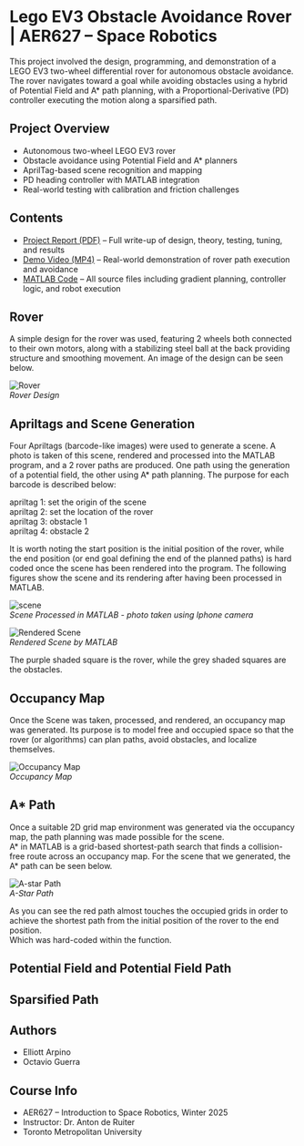 # Lego EV3 Obstacle Avoidance Rover | AER627 – Space Robotics
This project involved the design, programming, and demonstration of a LEGO EV3 two-wheel differential rover for autonomous obstacle avoidance. The rover navigates toward a goal while avoiding obstacles using a hybrid of Potential Field and A* path planning, with a Proportional-Derivative (PD) controller executing the motion along a sparsified path.

## Project Overview
- Autonomous two-wheel LEGO EV3 rover
- Obstacle avoidance using Potential Field and A* planners
- AprilTag-based scene recognition and mapping
- PD heading controller with MATLAB integration
- Real-world testing with calibration and friction challenges

## Contents
- [Project Report (PDF)](./627_project4_report.pdf) – Full write-up of design, theory, testing, tuning, and results
- [Demo Video (MP4)](./project4_demo.mp4) – Real-world demonstration of rover path execution and avoidance
- [MATLAB Code](./code_v3.m) – All source files including gradient planning, controller logic, and robot execution

## Rover

A simple design for the rover was used, featuring 2 wheels both connected to their own motors, along with a stabilizing
steel ball at the back providing structure and smoothing movement. An image of the design can be seen below.

![Rover](Images_and_Plots/rover.png)  
*Rover Design*

## Apriltags and Scene Generation

Four Apriltags (barcode-like images) were used to generate a scene. A photo is taken of this scene, rendered and processed into the MATLAB program, and
a 2 rover paths are produced. One path using the generation of a potential field, the other using A* path planning. The purpose for each barcode is described below:  

apriltag 1: set the origin of the scene  
apriltag 2: set the location of the rover  
apriltag 3: obstacle 1  
apriltag 4: obstacle 2  

It is worth noting the start position is the initial position of the rover, while the end position (or end goal defining the end of the planned paths) is hard coded
once the scene has been rendered into the program. The following figures show the scene and its rendering after having been processed in MATLAB.  

![scene](Images_and_Plots/scene.png)  
*Scene Processed in MATLAB - photo taken using Iphone camera*

![Rendered Scene](Images_and_Plots/rendered_scene.png)  
*Rendered Scene by MATLAB*

The purple shaded square is the rover, while the grey shaded squares are the obstacles.

## Occupancy Map

Once the Scene was taken, processed, and rendered, an occupancy map was generated. Its purpose is to model free and occupied space so that the rover (or algorithms) can plan paths, 
avoid obstacles, and localize themselves.

![Occupancy Map](Images_and_Plots/occupancy_map.png)  
*Occupancy Map*

## A* Path

Once a suitable 2D grid map environment was generated via the occupancy map, the path planning was made possible for the scene.  
A* in MATLAB is a grid-based shortest-path search that finds a collision-free route across an occupancy map. For the scene that we generated, the A* path can be seen below.

![A-star Path](Images_and_Plots/a_star_path.png)  
*A-Star Path*

As you can see the red path almost touches the occupied grids in order to achieve the shortest path from the initial position of the rover to the end position.  
Which was hard-coded within the function.

## Potential Field and Potential Field Path

## Sparsified Path


## Authors
- Elliott Arpino  
- Octavio Guerra  

## Course Info
- AER627 – Introduction to Space Robotics, Winter 2025  
- Instructor: Dr. Anton de Ruiter  
- Toronto Metropolitan University
